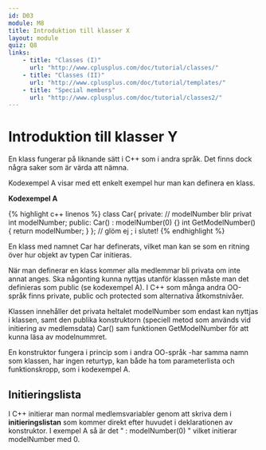 ```yaml
---
id: D03
module: M8
title: Introduktion till klasser X
layout: module
quiz: Q8
links:
    - title: "Classes (I)"
      url: "http://www.cplusplus.com/doc/tutorial/classes/" 
    - title: "Classes (II)"
      url: "http://www.cplusplus.com/doc/tutorial/templates/"
    - title: "Special members"
      url: "http://www.cplusplus.com/doc/tutorial/classes2/" 
---
```

# Introduktion till klasser Y

En klass fungerar på liknande sätt i C++ som i andra språk. 
Det finns dock några saker som är värda att nämna.

Kodexempel A visar med ett enkelt exempel hur man kan definera en klass.

__Kodexempel A__

{% highlight c++ linenos %}
class Car{
private: // modelNumber blir privat
    int modelNumber;
public:
    Car() : modelNumber(0) {}
    int GetModelNumber() { return modelNumber; }
}; // glöm ej ; i slutet!
{% endhighlight %}

En klass med namnet Car har definerats, vilket man kan se som en ritning över hur objekt av typen Car initieras.

När man definerar en klass kommer alla medlemmar bli privata om inte annat anges.
Ska någonting kunna nyttjas utanför klassen måste man det definieras som public (se kodexempel A).
I C++ som många andra OO-språk finns private, public och protected som alternativa åtkomstnivåer.

Klassen innehåller det privata heltalet modelNumber som endast kan nyttjas i klassen, 
samt den publika konstruktorn (speciell metod som används vid initiering av medlemsdata) Car()
sam funktionen GetModelNumber för att kunna läsa av modelnummret.

En konstruktor fungera i princip som i andra OO-språk -har samma namn som klassen, har ingen returtyp,
kan både ha tom parameterlista och funktionskropp, som i kodexempel A.

## Initieringslista

I C++ initierar man normal medlemsvariabler genom att skriva dem i __initieringslistan__
som kommer direkt efter huvudet i deklarationen av konstruktor.
I exempel A så är det " : modelNumber(0) " vilket initierar modelNumber med 0.

